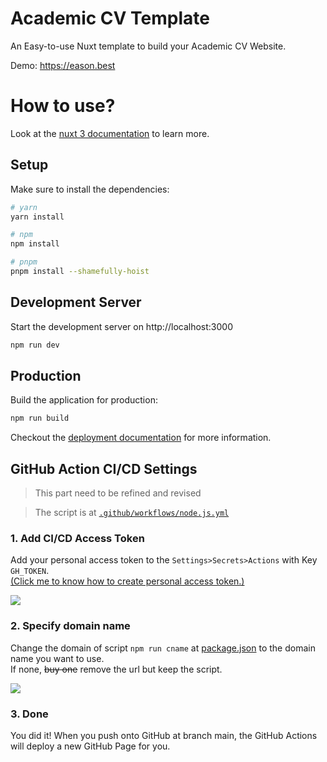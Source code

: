 # Academic CV Template

An Easy-to-use Nuxt template to build your Academic CV Website.

Demo: https://eason.best
# How to use?

Look at the [nuxt 3 documentation](https://v3.nuxtjs.org) to learn more.

## Setup

Make sure to install the dependencies:

```bash
# yarn
yarn install

# npm
npm install

# pnpm
pnpm install --shamefully-hoist
```

## Development Server

Start the development server on http://localhost:3000

```bash
npm run dev
```

## Production


Build the application for production:

```bash
npm run build
```

Checkout the [deployment documentation](https://v3.nuxtjs.org/docs/deployment) for more information.


## GitHub Action CI/CD Settings

> This part need to be refined and revised

> The script is at [`.github/workflows/node.js.yml`](./.github/workflows/node.js.yml)
### 1. Add CI/CD Access Token

Add your personal access token to the `Settings>Secrets>Actions` with Key `GH_TOKEN`. 
<br>[(Click me to know how to create personal access token.)](https://www.google.com/search?q=how+to+get+personal+access+token+github)

![](https://i.imgur.com/xfpPUF3.png)

### 2. Specify domain name

Change the domain of script `npm run cname` at [package.json](./package.json) to the domain name you want to use.
<br>If none, ~~buy one~~ remove the url but keep the script.

![](https://i.imgur.com/aEzOjID.png)

### 3. Done

You did it! When you push onto GitHub at branch main, the GitHub Actions will deploy a new GitHub Page for you.
